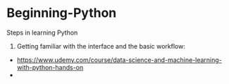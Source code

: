 # Beginning-Python
Steps in learning Python

1. Getting familiar with the interface and the basic workflow: 
  - https://www.udemy.com/course/data-science-and-machine-learning-with-python-hands-on
  - 
